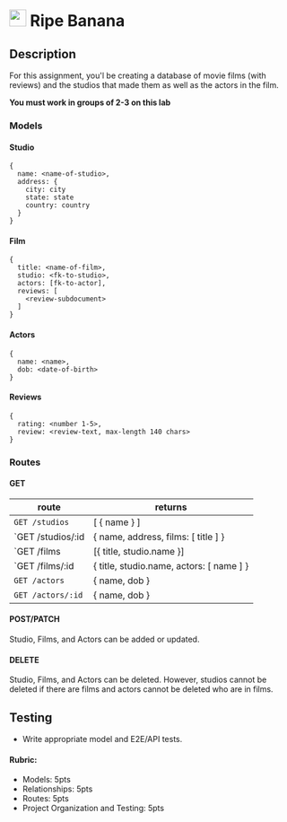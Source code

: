 <img src="https://cloud.githubusercontent.com/assets/478864/22186847/68223ce6-e0b1-11e6-8a62-0e3edc96725e.png" width=30> Ripe Banana
===

## Description

For this assignment, you'l be creating a database of movie films (with reviews) and the studios 
that made them as well as the actors in the film.

**You must work in groups of 2-3 on this lab**

### Models

#### Studio

```
{
  name: <name-of-studio>,
  address: {
    city: city
    state: state
    country: country
  }
}
```

#### Film

```
{
  title: <name-of-film>,
  studio: <fk-to-studio>,
  actors: [fk-to-actor],
  reviews: [
    <review-subdocument>
  ]
}
```

#### Actors

```
{ 
  name: <name>,
  dob: <date-of-birth>
}
```

#### Reviews

```
{ 
  rating: <number 1-5>,
  review: <review-text, max-length 140 chars>
}
```

### Routes

#### GET

route | returns
---|---
`GET /studios` | [ { name } ]
`GET /studios/:id | { name, address, films: [ title ] }
`GET /films | [{ title, studio.name }]
`GET /films/:id | { title, studio.name, actors: [ name ] }
`GET /actors` | { name, dob }
`GET /actors/:id` | { name, dob }

#### POST/PATCH

Studio, Films, and Actors can be added or updated.

#### DELETE

Studio, Films, and Actors can be deleted. However, studios cannot be deleted if there are films and
actors cannot be deleted who are in films.

## Testing

* Write appropriate model and E2E/API tests.


#### Rubric:

* Models: 5pts
* Relationships: 5pts
* Routes: 5pts
* Project Organization and Testing: 5pts

